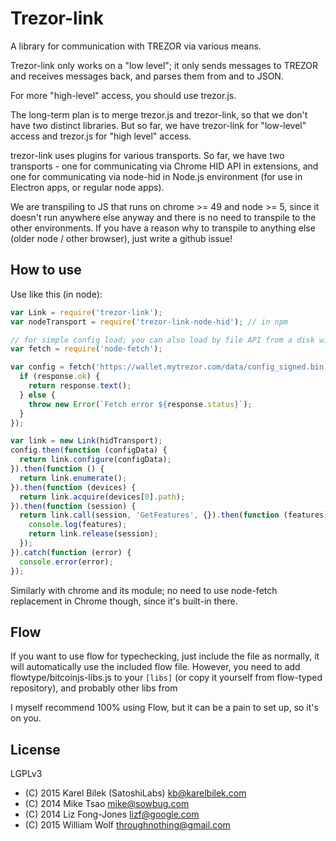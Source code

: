 Trezor-link
====

A library for communication with TREZOR via various means.

Trezor-link only works on a "low level"; it only sends messages to TREZOR and receives messages back, and parses them from and to JSON.

For more "high-level" access, you should use trezor.js. 

The long-term plan is to merge trezor.js and trezor-link, so that we don't have two distinct libraries. But so far, we have trezor-link for "low-level" access and trezor.js for "high level" access.

trezor-link uses plugins for various transports. So far, we have two transports - one for communicating via Chrome HID API in extensions, and one for communicating via node-hid in Node.js environment (for use in Electron apps, or regular node apps).

We are transpiling to JS that runs on chrome >= 49 and node >= 5, since it doesn't run anywhere else anyway and there is no need to transpile to the other environments. If you have a reason why to transpile to anything else (older node / other browser), just write a github issue!

How to use
-----

Use like this (in node):

```javascript
var Link = require('trezor-link');
var nodeTransport = require('trezor-link-node-hid'); // in npm

// for simple config load; you can also load by file API from a disk without node-fetch
var fetch = require('node-fetch');

var config = fetch('https://wallet.mytrezor.com/data/config_signed.bin').then(function (response) {
  if (response.ok) {
    return response.text();
  } else {
    throw new Error(`Fetch error ${response.status}`);
  }
});

var link = new Link(hidTransport);
config.then(function (configData) {
  return link.configure(configData);
}).then(function () {
  return link.enumerate();
}).then(function (devices) {
  return link.acquire(devices[0].path);
}).then(function (session) {
  return link.call(session, 'GetFeatures', {}).then(function (features) {
    console.log(features);
    return link.release(session);
  });
}).catch(function (error) {
  console.error(error);
});

```

Similarly with chrome and its module; no need to use node-fetch replacement in Chrome though, since it's built-in there.

Flow
----
If you want to use flow for typechecking, just include the file as normally, it will automatically use the included flow file. However, you need to add flowtype/bitcoinjs-libs.js to your `[libs]` (or copy it yourself from flow-typed repository), and probably other libs from 

I myself recommend 100% using Flow, but it can be a pain to set up, so it's on you.

License
----
LGPLv3

* (C) 2015 Karel Bilek (SatoshiLabs) <kb@karelbilek.com>
* (C) 2014 Mike Tsao <mike@sowbug.com>
* (C) 2014 Liz Fong-Jones <lizf@google.com>
* (C) 2015 William Wolf <throughnothing@gmail.com>

